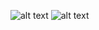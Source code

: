 ![alt text](https://github.com/hasantunahan/addressbook/blob/master/dark/Simulator%20Screen%20Shot%20-%20iPhone%2012%20-%202021-05-26%20at%2002.05.36.png=400*100)
![alt text](https://github.com/hasantunahan/addressbook/blob/master/dark/Simulator%20Screen%20Shot%20-%20iPhone%2012%20-%202021-05-26%20at%2002.05.43.png=400*100)
